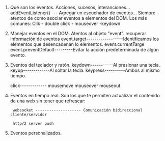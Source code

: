 1. Qué son los eventos.
    Acciones, sucesos, interanciones...
    addEventListener() --- Agregar un escuchador de eventos... Siempre atentoo de como asociar eventos a elementos del DOM.
    Los más comunes:
        Clik - double click - mouseover -keydown
2. Manejar eventos en el DOM.
    Atentos al objeto "event". recuperar información de eventos
        event.target------------------Identificamos los elementos que desencadenan lo elementos.
        event.currentTarge   
        event.preventDefault---------Evitar la acción predeterminada de algún evento.     
3. Eventos del teclador y  ratón.
    keydown-----------Al presionar una tecla.
    keyup-------------Al soltar la tecla.
    keypress----------Ambos al mismo tiempo.

    click-------------
    mousemove
    mouseover
    mouseout  

5. Eventos en tiempo real.
    Son los que te permiten actualizar el contenido de una web sin tener que refrescar:

        websocket -------------------- Comunicación bidireccional cliente/servidor
         
        http/2 server push

6. Eventos personalizados. 